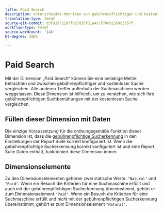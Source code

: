 ```yaml
---
title: Paid Search
description: Unterscheidet Metriken von gebührenpflichtiger und kostenloser Suche.
translation-type: tm+mt
source-git-commit: d3f92d72207f027d35f81a4ccf70d01569c3557f
workflow-type: tm+mt
source-wordcount: '148'
ht-degree: 100%

---
```



# Paid Search

Mit der Dimension „Paid Search“ können Sie eine beliebige Metrik betrachten und zwischen gebührenpflichtiger und kostenloser Suche vergleichen. Alle anderen Treffer außerhalb der Suchmaschinen werden weggelassen. Diese Dimension ist hilfreich, um zu verstehen, wie sich Ihre gebührenpflichtigen Suchbemühungen mit der kostenlosen Suche vergleichen.

## Füllen dieser Dimension mit Daten

Die einzige Voraussetzung für die ordnungsgemäße Funktion dieser Dimension ist, dass die [gebührenpflichtige Sucherkennung](/help/admin/admin/paid-search-detection/paid-search-detection.md) in den Einstellungen der Report Suite korrekt konfiguriert ist. Wenn die gebührenpflichtige Sucherkennung korrekt konfiguriert ist und eine Report Suite Daten enthält, funktioniert diese Dimension immer.

## Dimensionselemente

Zu den Dimensionselementen gehören zwei statische Werte: `"Natural"` und `"Paid"`. Wenn ein Besuch die Kriterien für eine Suchmaschine erfüllt und auch mit der gebührenpflichtigen Sucherkennung übereinstimmt, gehört er zum Dimensionselement `"Paid"`. Wenn ein Besuch die Kriterien für eine Suchmaschine erfüllt und *nicht* mit der gebührenpflichtigen Sucherkennung übereinstimmt, gehört er zum Dimensionselement `"Natural"`.
